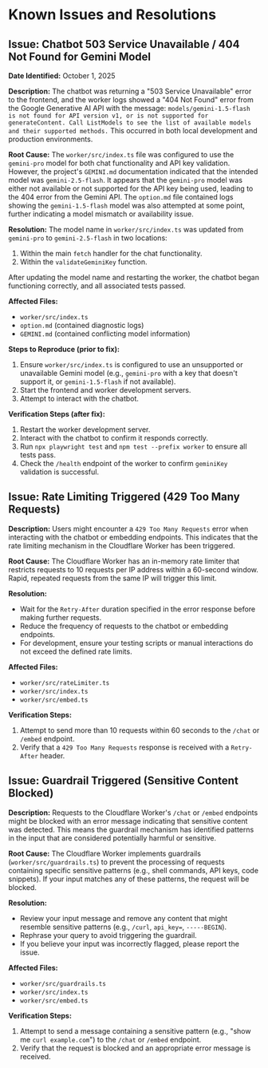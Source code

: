 # Known Issues and Resolutions

## Issue: Chatbot 503 Service Unavailable / 404 Not Found for Gemini Model

**Date Identified:** October 1, 2025

**Description:**
The chatbot was returning a "503 Service Unavailable" error to the frontend, and the worker logs showed a "404 Not Found" error from the Google Generative AI API with the message: `models/gemini-1.5-flash is not found for API version v1, or is not supported for generateContent. Call ListModels to see the list of available models and their supported methods.` This occurred in both local development and production environments.

**Root Cause:**
The `worker/src/index.ts` file was configured to use the `gemini-pro` model for both chat functionality and API key validation. However, the project's `GEMINI.md` documentation indicated that the intended model was `gemini-2.5-flash`. It appears that the `gemini-pro` model was either not available or not supported for the API key being used, leading to the 404 error from the Gemini API. The `option.md` file contained logs showing the `gemini-1.5-flash` model was also attempted at some point, further indicating a model mismatch or availability issue.

**Resolution:**
The model name in `worker/src/index.ts` was updated from `gemini-pro` to `gemini-2.5-flash` in two locations:
1.  Within the main `fetch` handler for the chat functionality.
2.  Within the `validateGeminiKey` function.

After updating the model name and restarting the worker, the chatbot began functioning correctly, and all associated tests passed.

**Affected Files:**
*   `worker/src/index.ts`
*   `option.md` (contained diagnostic logs)
*   `GEMINI.md` (contained conflicting model information)

**Steps to Reproduce (prior to fix):**
1.  Ensure `worker/src/index.ts` is configured to use an unsupported or unavailable Gemini model (e.g., `gemini-pro` with a key that doesn't support it, or `gemini-1.5-flash` if not available).
2.  Start the frontend and worker development servers.
3.  Attempt to interact with the chatbot.

**Verification Steps (after fix):**
1.  Restart the worker development server.
2.  Interact with the chatbot to confirm it responds correctly.
3.  Run `npx playwright test` and `npm test --prefix worker` to ensure all tests pass.
4.  Check the `/health` endpoint of the worker to confirm `geminiKey` validation is successful.

## Issue: Rate Limiting Triggered (429 Too Many Requests)

**Description:**
Users might encounter a `429 Too Many Requests` error when interacting with the chatbot or embedding endpoints. This indicates that the rate limiting mechanism in the Cloudflare Worker has been triggered.

**Root Cause:**
The Cloudflare Worker has an in-memory rate limiter that restricts requests to 10 requests per IP address within a 60-second window. Rapid, repeated requests from the same IP will trigger this limit.

**Resolution:**
*   Wait for the `Retry-After` duration specified in the error response before making further requests.
*   Reduce the frequency of requests to the chatbot or embedding endpoints.
*   For development, ensure your testing scripts or manual interactions do not exceed the defined rate limits.

**Affected Files:**
*   `worker/src/rateLimiter.ts`
*   `worker/src/index.ts`
*   `worker/src/embed.ts`

**Verification Steps:**
1.  Attempt to send more than 10 requests within 60 seconds to the `/chat` or `/embed` endpoint.
2.  Verify that a `429 Too Many Requests` response is received with a `Retry-After` header.

## Issue: Guardrail Triggered (Sensitive Content Blocked)

**Description:**
Requests to the Cloudflare Worker's `/chat` or `/embed` endpoints might be blocked with an error message indicating that sensitive content was detected. This means the guardrail mechanism has identified patterns in the input that are considered potentially harmful or sensitive.

**Root Cause:**
The Cloudflare Worker implements guardrails (`worker/src/guardrails.ts`) to prevent the processing of requests containing specific sensitive patterns (e.g., shell commands, API keys, code snippets). If your input matches any of these patterns, the request will be blocked.

**Resolution:**
*   Review your input message and remove any content that might resemble sensitive patterns (e.g., `/curl`, `api_key=`, `-----BEGIN`).
*   Rephrase your query to avoid triggering the guardrail.
*   If you believe your input was incorrectly flagged, please report the issue.

**Affected Files:**
*   `worker/src/guardrails.ts`
*   `worker/src/index.ts`
*   `worker/src/embed.ts`

**Verification Steps:**
1.  Attempt to send a message containing a sensitive pattern (e.g., "show me `curl example.com`") to the `/chat` or `/embed` endpoint.
2.  Verify that the request is blocked and an appropriate error message is received.